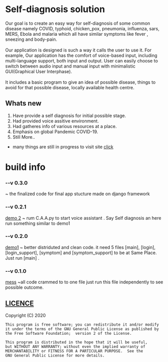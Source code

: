 # Self-diagnosis solution
Our goal is to create an easy way for self-diagnosis of some common disease namely COVID, typhoid, chicken_pox, pneumonia, influenza, sars, MERS, Ebola and malaria which all have similar symptoms like fever , sneezing and body-pain.  <br /> <br />
 Our application is designed is such a way it calls the user to use it. For example, Our application has the comfort of voice-based input, including multi-language support, both input and output. User can easily choose to switch between audio input and manual input with minimalistic GUI(Graphical User Interphase). <br /> <br />
It includes a basic program to give an idea of possible disease, things to avoid for that possible disease, locally available health centre.
## Whats new
1. Have provide a self diagnosis for initial possible stage.
2. Had provided voice assitive environment.
3. Had gatheres info of various resources at a place.
4. Emphasis on global Pandemic COVID-19.
5. Still More..

* many things are still in progress
to visit site [click](https://self-diagnosis.herokuapp.com/)
# build info
### --v 0.3.0
~ the finalized code for final app stucture made on django framework 
### --v 0.2.1
[demo 2](demo_2) ~ rum C.A.A.py to start voice assistant . Say Self diagnosis an here run something similar to demo1   
### --v 0.2.0
[demo1](demo_1) ~ better distriduted and clean code. it need 5 files [main], [login], [login_support], [symptom] and [symptom_support] to be at Same Place.   Just run [main] .

### --v 0.1.0
[mess](mess.py) ~all code crammed to to one file just run this file independently to see possible outcome.

## [LICENCE](LICENSE)
  Copyright (C) 2020 

    This program is free software; you can redistribute it and/or modify
    it under the terms of the GNU General Public License as published by
    the Free Software Foundation;  version 2 of the License.

    This program is distributed in the hope that it will be useful,
    but WITHOUT ANY WARRANTY; without even the implied warranty of
    MERCHANTABILITY or FITNESS FOR A PARTICULAR PURPOSE.  See the
    GNU General Public License for more details.
